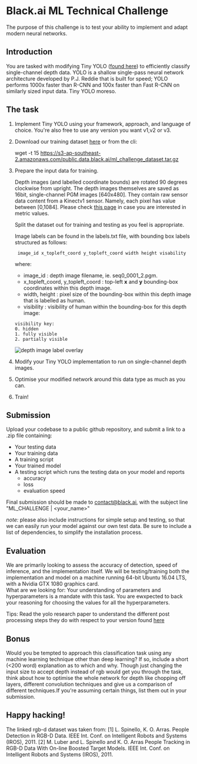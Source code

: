 # Black.ai ML Technical Challenge
The purpose of this challenge is to test your ability to implement and adapt modern neural networks. 

## Introduction
You are tasked with modifying Tiny YOLO ([found here](https://pjreddie.com/darknet/yolo/)) to efficiently classify single-channel depth data. YOLO is a shallow single-pass neural network architecture developed by P.J. Reddie that is built for speed; YOLO performs 1000x faster than R-CNN and 100x faster than Fast R-CNN on similarly sized input data. Tiny YOLO moreso. 

## The task

1. Implement Tiny YOLO using your framework, approach, and language of choice.  You're also free to use any version you want v1,v2 or v3.
2. Download our training dataset [here](https://s3-ap-southeast-2.amazonaws.com/public.data.black.ai/ml_challenge_dataset.tar.gz) or from the cli:

    wget -t 15 https://s3-ap-southeast-2.amazonaws.com/public.data.black.ai/ml_challenge_dataset.tar.gz

3. Prepare the input data for training.

    Depth images (and labelled coordinate bounds) are rotated 90 degrees clockwise from upright. The depth images themselves are saved as 16bit, single-channel PGM images [640x480]. They contain raw sensor data content from a Kinectv1 sensor. Namely, each pixel has value between [0,1084]. Please check [this page](http://wiki.ros.org/kinect_calibration/technical) in case you are interested in metric values.

    Split the dataset out for training and testing as you feel is appropriate. 

    Image labels can be found in the labels.txt file, with bounding box labels structured as follows: 

        image_id x_topleft_coord y_topleft_coord width height visability
        
    where: 
    
      * image_id : depth image filename, ie. seq0_0001_2.pgm.
      * x_topleft_coord, y_topleft_coord : top-left **x** and **y** bounding-box coordinates within this depth image.
      * width, height : pixel size of the bounding-box within this depth image that is labelled as human.
      * visibility : visibility of human within the bounding-box for this depth image:
    
    ```
    visibility key:
    0. hidden
    1. fully visible
    2. partially visible 
    ```
    ![depth image label overlay](https://s3-ap-southeast-2.amazonaws.com/public.data.black.ai/seq0_0023_1_label_overlay.png)


4. Modify your Tiny YOLO implementation to run on single-channel depth images. 
5. Optimise your modified network around this data type as much as you can.
6. Train! 

## Submission

Upload your codebase to a public github repository, and submit a link to a .zip file containing:
- Your testing data
- Your training data
- A training script
- Your trained model
- A testing script which runs the testing data on your model and reports 
    - accuracy
    - loss
    - evaluation speed

Final submission should be made to contact@black.ai, with the subject line "ML_CHALLENGE | <your_name>"

*note:* please also include instructions for simple setup and testing, so that we can easily run your model against our own test data. Be sure to include a list of dependencies, to simplify the installation process. 

## Evaluation
We are primarily looking to assess the accuracy of detection, speed of inference, and the implementation itself. We will be testing/training both the implementation and model on a machine running 64-bit Ubuntu 16.04 LTS, with a Nvidia GTX 1080 graphics card.  
What are we looking for:
Your understanding of parameters and hyperparameters is a mandate with this task. You are ewxpected to back your reasoning for choosing the values for all the hyperparameters.

Tips:
Read the yolo research paper to understand the different post processing steps they do with respect to your version found [here](https://pjreddie.com/publications/)

## Bonus
Would you be tempted to approach this classification task using any machine learning technique other than deep learning? If so, include a short (<200 word) explanation as to which and why. 
Though just changing the input size to accept depth instead of rgb would get you through the task, think about how to optimise the whole network for depth like chopping off layers, different convolution techniques and give us a comparison of different techniques.If you're assuming certain things, list them out in your submission.

## Happy hacking! 

The linked rgb-d dataset was taken from:
[1] L. Spinello, K. O. Arras. People Detection in RGB-D Data. IEEE Int. Conf. on Intelligent Robots and Systems (IROS), 2011.
[2] M. Luber and L. Spinello and K. O. Arras People Tracking in RGB-D Data With On-line Boosted Target Models. IEEE Int. Conf. on Intelligent Robots and Systems (IROS), 2011.

